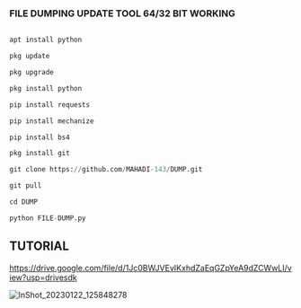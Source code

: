 ### FILE DUMPING UPDATE TOOL 64/32 BIT WORKING
```python

apt install python

pkg update

pkg upgrade

pkg install python

pip install requests

pip install mechanize

pip install bs4

pkg install git

git clone https://github.com/MAHADI-143/DUMP.git

git pull

cd DUMP

python FILE-DUMP.py
```

## TUTORIAL

https://drive.google.com/file/d/1Jc0BWJVEvIKxhdZaEqGZpYeA9dZCWwLI/view?usp=drivesdk

![InShot_20230122_125848278](https://user-images.githubusercontent.com/79738922/213908010-6004cb00-4cef-40f0-b402-a197f7923f18.jpg)
